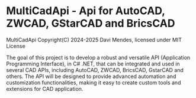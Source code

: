 # MultiCadApi - Api for AutoCAD, ZWCAD, GStarCAD and BricsCAD
 MultiCadApi Copyright(C) 2024-2025 Davi Mendes, licensed under MIT License
 
The goal of this project is to develop a robust and versatile API (Application Programming Interface), in C# .NET, that can be integrated and used in several CAD APIs, including AutoCAD, ZWCAD, BricsCAD, GstarCAD and others. The API will be designed to provide advanced automation and customization functionalities, making it easy to create custom tools and extensions for CAD application.

